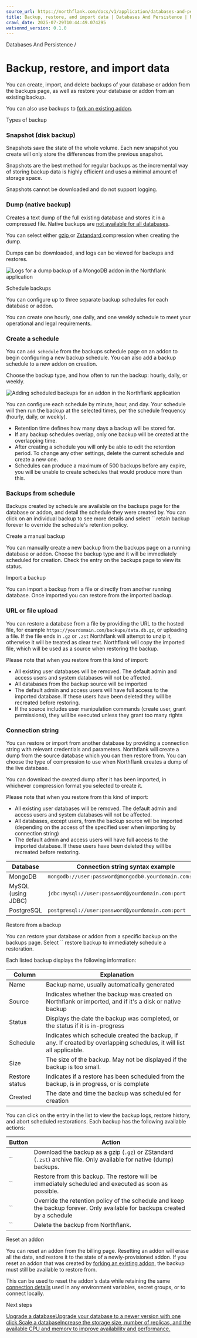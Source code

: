 ```yaml
---
source_url: https://northflank.com/docs/v1/application/databases-and-persistence/backup-restore-and-import-data#schedule-backups
title: Backup, restore, and import data | Databases And Persistence | Northflank Application docs
crawl_date: 2025-07-29T10:44:49.074295
watsonmd_version: 0.1.0
---
```


Databases And Persistence / 

# Backup, restore, and import data

You can create, import, and delete backups of your database or addon from the backups page, as well as restore your database or addon from an existing backup.

You can also use backups to [fork an existing addon]().

Types of backup

### Snapshot (disk backup)

Snapshots save the state of the whole volume. Each new snapshot you create will only store the differences from the previous snapshot.

Snapshots are the best method for regular backups as the incremental way of storing backup data is highly efficient and uses a minimal amount of storage space.

Snapshots cannot be downloaded and do not support logging.

### Dump (native backup)

Creates a text dump of the full existing database and stores it in a compressed file. Native backups are [not available for all databases](deploy-a-database).

You can select either [gzip ](https://www.gnu.org/software/gzip/) or [Zstandard ](https://facebook.github.io/zstd/) compression when creating the dump.

Dumps can be downloaded, and logs can be viewed for backups and restores.

![Logs for a dump backup of a MongoDB addon in the Northflank application](https://assets.northflank.com/documentation/v1/application/databases-and-persistence/backup-restore-and-import-data/addon-backup-logs.png)

Schedule backups

You can configure up to three separate backup schedules for each database or addon.

You can create one hourly, one daily, and one weekly schedule to meet your operational and legal requirements.

### Create a schedule

You can `add schedule` from the backups schedule page on an addon to begin configuring a new backup schedule. You can also add a backup schedule to a new addon on creation.

Choose the backup type, and how often to run the backup: hourly, daily, or weekly.

![Adding scheduled backups for an addon in the Northflank application](https://assets.northflank.com/documentation/v1/application/databases-and-persistence/backup-restore-and-import-data/addon-scheduled-backups.png)

You can configure each schedule by minute, hour, and day. Your schedule will then run the backup at the selected times, per the schedule frequency (hourly, daily, or weekly).

  * Retention time defines how many days a backup will be stored for.
  * If any backup schedules overlap, only one backup will be created at the overlapping time.
  * After creating a schedule you will only be able to edit the retention period. To change any other settings, delete the current schedule and create a new one.
  * Schedules can produce a maximum of 500 backups before any expire, you will be unable to create schedules that would produce more than this.



### Backups from schedule

Backups created by schedule are available on the backups page for the database or addon, and detail the schedule they were created by. You can click on an individual backup to see more details and select `` retain backup forever to override the schedule's retention policy.

Create a manual backup

You can manually create a new backup from the backups page on a running database or addon. Choose the backup type and it will be immediately scheduled for creation. Check the entry on the backups page to view its status.

Import a backup

You can import a backup from a file or directly from another running database. Once imported you can restore from the imported backup.

### URL or file upload

You can restore a database from a file by providing the URL to the hosted file, for example `https://yourdomain.com/backups/data.db.gz`, or uploading a file. If the file ends in `.gz` or `.zst` Northflank will attempt to unzip it, otherwise it will be treated as clear text. Northflank will copy the imported file, which will be used as a source when restoring the backup.

Please note that when you restore from this kind of import:

  * All existing user databases will be removed. The default admin and access users and system databases will not be affected.
  * All databases from the backup source will be imported
  * The default admin and access users will have full access to the imported database. If these users have been deleted they will be recreated before restoring.
  * If the source includes user manipulation commands (create user, grant permissions), they will be executed unless they grant too many rights



### Connection string

You can restore or import from another database by providing a connection string with relevant credentials and parameters. Northflank will create a dump from the source database which you can then restore from. You can choose the type of compression to use when Northflank creates a dump of the live database.

You can download the created dump after it has been imported, in whichever compression format you selected to create it.

Please note that when you restore from this kind of import:

  * All existing user databases will be removed. The default admin and access users and system databases will not be affected.
  * All databases, except users, from the backup source will be imported (depending on the access of the specified user when importing by connection string)
  * The default admin and access users will have full access to the imported database. If these users have been deleted they will be recreated before restoring.

Database| Connection string syntax example  
---|---  
MongoDB| `mongodb://user:password@mongodb0.yourdomain.com:port`  
MySQL (using JDBC)| `jdbc:mysql://user:password@yourdomain.com:port`  
PostgreSQL| `postgresql://user:password@yourdomain.com:port`  
  
Restore from a backup

You can restore your database or addon from a specific backup on the backups page. Select `` restore backup to immediately schedule a restoration.

Each listed backup displays the following information:

Column| Explanation  
---|---  
Name| Backup name, usually automatically generated  
Source| Indicates whether the backup was created on Northflank or imported, and if it's a disk or native backup  
Status| Displays the date the backup was completed, or the status if it is in-progress  
Schedule| Indicates which schedule created the backup, if any. If created by overlapping schedules, it will list all applicable.  
Size| The size of the backup. May not be displayed if the backup is too small.  
Restore status| Indicates if a restore has been scheduled from the backup, is in progress, or is complete  
Created| The date and time the backup was scheduled for creation  
  
You can click on the entry in the list to view the backup logs, restore history, and abort scheduled restorations. Each backup has the following available actions:

Button| Action  
---|---  
``| Download the backup as a gzip (`.gz`) or ZStandard (`.zst`) archive file. Only available for native (dump) backups.  
``| Restore from this backup. The restore will be immediately scheduled and executed as soon as possible.  
``| Override the retention policy of the schedule and keep the backup forever. Only available for backups created by a schedule  
``| Delete the backup from Northflank.  
  
Reset an addon

You can reset an addon from the billing page. Resetting an addon will erase all the data, and restore it to the state of a newly-provisioned addon. If you reset an addon that was created by [forking an existing addon](fork-an-addon), the backup must still be available to restore from.

This can be used to reset the addon's data while retaining the same [connection details](connect-database-secrets-to-workloads) used in any environment variables, secret groups, or to connect locally.

Next steps

[Upgrade a databaseUpgrade your database to a newer version with one click.](/docs/v1/application/databases-and-persistence/upgrade-a-database)[Scale a databaseIncrease the storage size, number of replicas, and the available CPU and memory to improve availability and performance.](/docs/v1/application/databases-and-persistence/scale-a-database)